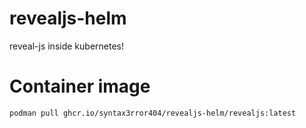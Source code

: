 # revealjs-helm
reveal-js inside kubernetes!

# Container image 
```
podman pull ghcr.io/syntax3rror404/revealjs-helm/revealjs:latest
```
